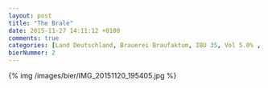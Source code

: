 ```yaml
---
layout: post
title: "The Brale"
date: 2015-11-27 14:11:12 +0100
comments: true
categories: [Land Deutschland, Brauerei Braufaktum, IBU 35, Vol 5.0% , brown ale, Rauchweizen]
bierNummer: 2
---
```


{% img /images/bier/IMG_20151120_195405.jpg %}
